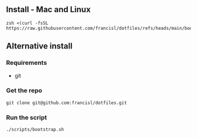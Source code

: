 
## Install - Mac and Linux

    zsh <(curl -fsSL https://raw.githubusercontent.com/francisl/dotfiles/refs/heads/main/bootstrap.sh)

## Alternative install

### Requirements

- git

### Get the repo
    git clone git@github.com:francisl/dotfiles.git

### Run the script

    ./scripts/bootstrap.sh
